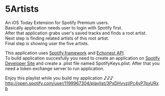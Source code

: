 5Artists
========

An iOS Today Extension for Spotify Premium users.<br/>
Basically application needs user to login with Spotify first.<br/>
After that application grabs user's saved tracks and finds a root artist.<br/>
Next step is finding related artists of this root artist.<br/>
Final step is showing user the five artists.<br/>

This application uses [Spotify.framework](http://github.com/spotify/ios-sdk) and [Echonest API](http://developer.echonest.com).<br/>
To build application succesfully you need to create an application on [Spotify Developer Site](http://developer.spotify.com) and create a .plist file named SpotifyKeys.plist. After that you need a token exchange server to run application.


Enjoy this playlist while you build my application ♪♪♪ http://open.spotify.com/user/1199967304/playlist/3PxDHvvzjIPc4yP7pxURxb